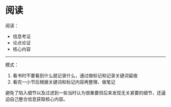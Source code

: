 # 阅读

阅读：

- 信息考证
- 论点论证
- 核心内容

---

模式：

1. 看书时不要看到什么就记录什么，通过做标记和记录关键词留痕
2. 看完一小节后根据关键词和标记内容再整理、做笔记

避免了陷入细节以及过滤到一些当时认为很重要但后来发现无关紧要的细节，还逼迫自己整合信息获取核心内容。
